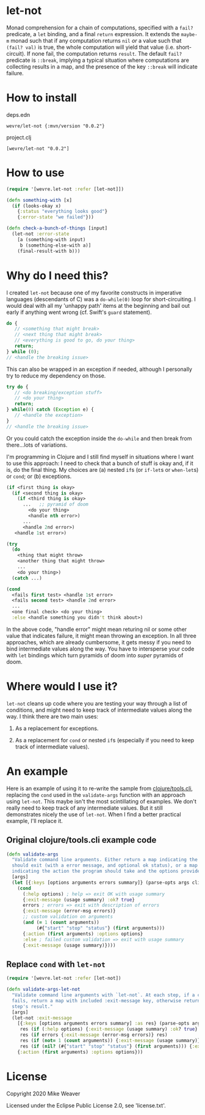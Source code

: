 # let-not

Monad comprehension for a chain of computations, specified with a `fail?`
predicate, a `let` binding, and a final `return` expression. It extends the
`maybe-m` monad such that if any computation returns `nil` _or_ a value such
that `(fail? val)` is true, the whole computation will yield that value (i.e.
short-circuit). If none fail, the computation returns `result`. The default
`fail?` predicate is `::break`, implying a typical situation where computations
are collecting results in a map, and the presence of the key `::break` will
indicate failure.

# How to install

deps.edn

    wevre/let-not {:mvn/version "0.0.2"}

project.clj

    [wevre/let-not "0.0.2"]

# How to use

```clj
(require '[wevre.let-not :refer [let-not]])

(defn something-with [x]
  (if (looks-okay x)
    {:status "everything looks good"}
    {:error-state "we failed"}))

(defn check-a-bunch-of-things [input]
  (let-not :error-state
    [a (something-with input)
     b (something-else-with a)]
    (final-result-with b)))
```

# Why do I need this?

I created `let-not` because one of my favorite constructs in imperative
languages (descendants of C) was a `do-while(0)` loop for short-circuiting. I
would deal with all my 'unhappy path' items at the beginning and bail out early
if anything went wrong (cf. Swift's `guard` statement).

```php
do {
   // <something that might break>
   // <next thing that might break>
   // <everything is good to go, do your thing>
   return;
} while (0);
// <handle the breaking issue>
```

This can also be wrapped in an exception if needed, although I personally try to
reduce my dependency on those.

```php
try do {
   // <do breaking/exception stuff>
   // <do your thing>
   return;
} while(0) catch (Exception e) {
   // <handle the exception>
}
// <handle the breaking issue>
```

Or you could catch the exception inside the `do-while` and then break from
there...lots of variations.

I'm programming in Clojure and I still find myself in situations where I want to
use this approach: I need to check that a bunch of stuff is okay and, if it is,
do the final thing. My choices are (a) nested `if`s (or `if-let`s or
`when-let`s) or `cond`; or (b) exceptions.

```clj
(if <first thing is okay>
  (if <second thing is okay>
    (if <third thing is okay>
      ...   ;; pyramid of doom
        <do your thing>
        <handle nth error>)
      ...
      <handle 2nd error>)
   <handle 1st error>)

(try
  (do
    <thing that might throw>
    <another thing that might throw>
    ...
    <do your thing>)
  (catch ...)

(cond
  <fails first test> <handle 1st error>
  <fails second test> <handle 2nd error>
  ...
  <one final check> <do your thing>
  :else <handle something you didn't think about>)
```

In the above code, "handle error" might mean returing nil or some other value
that indicates failure, it might mean throwing an exception. In all three
approaches, which are already cumbersome, it gets messy if you need to bind
intermediate values along the way. You have to intersperse your code with `let`
bindings which turn pyramids of doom into _super_ pyramids of doom.

# Where would I use it?

`let-not` cleans up code where you are testing your way through a list of
conditions, and might need to keep track of intermediate values along the way. I
think there are two main uses:

 1. As a replacement for exceptions.

 2. As a replacement for `cond` or nested `if`s (especially if you need to keep
    track of intermediate values).

# An example

Here is an example of using it to re-write the sample from
[clojure/tools.cli](https://github.com/clojure/tools.cli), replacing the `cond`
used in the `validate-args` function with an approach using `let-not`. This
maybe isn't the most scintillating of examples. We don't really need to keep
track of any intermediate values. But it still demonstrates nicely the use of
`let-not`. When I find a better practical example, I'll replace it.

## Original clojure/tools.cli example code

```clj
(defn validate-args
  "Validate command line arguments. Either return a map indicating the program
  should exit (with a error message, and optional ok status), or a map
  indicating the action the program should take and the options provided."
  [args]
  (let [{:keys [options arguments errors summary]} (parse-opts args cli-options)]
    (cond
      (:help options) ; help => exit OK with usage summary
      {:exit-message (usage summary) :ok? true}
      errors ; errors => exit with description of errors
      {:exit-message (error-msg errors)}
      ;; custom validation on arguments
      (and (= 1 (count arguments))
           (#{"start" "stop" "status"} (first arguments)))
      {:action (first arguments) :options options}
      :else ; failed custom validation => exit with usage summary
      {:exit-message (usage summary)})))
```

## Replace `cond` with `let-not`

```clj
(require '[wevre.let-not :refer [let-not])

(defn validate-args-let-not
  "Validate command line arguments with `let-not`. At each step, if a condition
  fails, return a map with included :exit-message key, otherwise return the prior
  step's result."
  [args]
  (let-not :exit-message
    [{:keys [options arguments errors summary] :as res} (parse-opts args cli-options)
     res (if (:help options) {:exit-message (usage summary) :ok? true} res)
     res (if errors {:exit-message (error-msg errors)} res)
     res (if (not= 1 (count arguments)) {:exit-message (usage summary)} res)
     res (if (nil? (#{"start" "stop" "status"} (first arguments))) {:exit-message (usage summary)} res)]
    {:action (first arguments) :options options}))
```

# License

Copyright 2020 Mike Weaver

Licensed under the Eclipse Public License 2.0, see 'license.txt'.
